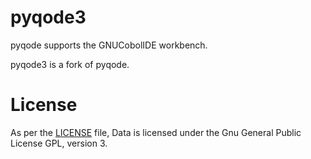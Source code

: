 # pyqode3

pyqode supports the GNUCobolIDE workbench.

pyqode3 is a fork of pyqode.

# License
As per the <a href="https://webhuis.nl/index.php?page=gpl-license">LICENSE</a> file, Data is licensed under the Gnu General Public License GPL, version 3.
